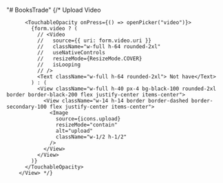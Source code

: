 "# BooksTrade" 
{/* <View className="mt-7 space-y-2">
          <Text className="text-base text-gray-100 font-pmedium">
            Upload Video
          </Text>

          <TouchableOpacity onPress={() => openPicker("video")}>
            {form.video ? (
              // <Video
              //   source={{ uri: form.video.uri }}
              //   className="w-full h-64 rounded-2xl"
              //   useNativeControls
              //   resizeMode={ResizeMode.COVER}
              //   isLooping
              // />
              <Text className="w-full h-64 rounded-2xl"> Not have</Text>
            ) : (
              <View className="w-full h-40 px-4 bg-black-100 rounded-2xl border border-black-200 flex justify-center items-center">
                <View className="w-14 h-14 border border-dashed border-secondary-100 flex justify-center items-center">
                  <Image
                    source={icons.upload}
                    resizeMode="contain"
                    alt="upload"
                    className="w-1/2 h-1/2"
                  />
                </View>
              </View>
            )}
          </TouchableOpacity>
        </View> */}